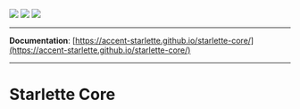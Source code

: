 ![](https://github.com/accent-starlette/starlette-core/workflows/Testing%20Workflow/badge.svg?branch=master)
![](https://github.com/accent-starlette/starlette-core/workflows/Deploy%20to%20GitHub%20Pages/badge.svg?branch=master)
![](https://codecov.io/gh/accent-starlette/starlette-core/branch/master/graph/badge.svg)

---

**Documentation**: [https://accent-starlette.github.io/starlette-core/](https://accent-starlette.github.io/starlette-core/)

---

# Starlette Core
